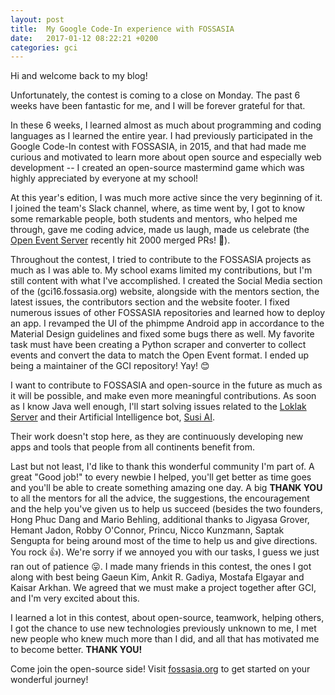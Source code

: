 ```yaml
---
layout: post
title:  My Google Code-In experience with FOSSASIA
date:   2017-01-12 08:22:21 +0200
categories: gci
---
```

Hi and welcome back to my blog!

Unfortunately, the contest is coming to a close on Monday. The past 6 weeks have been fantastic for me, and I will be forever grateful for that.

In these 6 weeks, I learned almost as much about programming and coding languages as I learned the entire year. I had previously participated
in the Google Code-In contest with FOSSASIA, in 2015, and that had made me curious and motivated to learn more about open source and especially web development -- I created an open-source mastermind game which was highly appreciated by everyone at my school!

At this year's edition, I was much more active since the very beginning of it. I joined the team's Slack channel, where, as time went by,
I got to know some remarkable people, both students and mentors, who helped me through, gave me coding advice, made us laugh, made us celebrate (the [Open Event Server](https://github.com/fossasia/open-event-orga-server) recently hit 2000 merged PRs! :tada:).

Throughout the contest, I tried to contribute to the FOSSASIA projects as much as I was able to. My school exams limited my contributions,
but I'm still content with what I've accomplished. I created the Social Media section of the (gci16.fossasia.org) website, alongside with 
the mentors section, the latest issues, the contributors section and the website footer. I fixed numerous issues of other FOSSASIA repositories and learned how to deploy an app. I revamped the UI of the phimpme Android app in accordance to the Material Design guidelines and
fixed some bugs there as well. My favorite task must have been creating a Python scraper and converter to collect events and convert the data to match the Open Event format. I ended up being a maintainer of the GCI repository! Yay! :blush:

I want to contribute to FOSSASIA and open-source in the future as much as it will be possible, and make even more meaningful contributions. As soon as I know Java well enough, I'll start solving issues related to the [Loklak Server](https://github.com/loklak/loklak_server) and their
Artificial Intelligence bot, [Susi AI](https://github.com/fossasia/susi_server).

Their work doesn't stop here, as they are continuously developing new apps and tools that people from all continents benefit from.

Last but not least, I'd like to thank this wonderful community I'm part of. A great "Good job!" to every newbie I helped, you'll get better as time goes and you'll be able to create something amazing one day. A big **THANK YOU** to all the mentors for all the advice, the suggestions, the encouragement and the help you've given us to help us succeed (besides the two founders, Hong Phuc Dang and Mario Behling, additional thanks to Jigyasa Grover, Hemant Jadon, Robby O'Connor, Princu, Nicco Kunzmann, Saptak Sengupta for being around most of the time to help us and give directions. You rock :+1:). We're sorry if we annoyed you with our tasks, I guess we just ran out of patience :stuck_out_tongue:. I made many friends in this contest, the ones I got along with best being Gaeun Kim, Ankit R. Gadiya, Mostafa Elgayar and Kaisar Arkhan. We agreed that we must make a project together after GCI, and I'm very excited about this.

I learned a lot in this contest, about open-source, teamwork, helping others, I got the chance to use new technologies previously unknown to me, I met new people who knew much more than I did, and all that has motivated me to become better. **THANK YOU!**

Come join the open-source side! Visit [fossasia.org](https://fossasia.org) to get started on your wonderful journey!